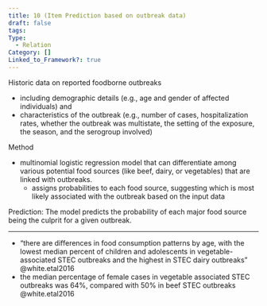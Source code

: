 ```yaml
---
title: 10 (Item Prediction based on outbreak data)
draft: false
tags: 
Type:
  - Relation
Category: []
Linked_to_Framework?: true
---
```

Historic data on reported foodborne outbreaks
- including demographic details (e.g., age and gender of affected individuals) and 
- characteristics of the outbreak (e.g., number of cases, hospitalization rates, whether the outbreak was multistate, the setting of the exposure, the season, and the serogroup involved)

Method
- multinomial logistic regression model that can differentiate among various potential food sources (like beef, dairy, or vegetables) that are linked with outbreaks. 
	- assigns probabilities to each food source, suggesting which is most likely associated with the outbreak based on the input data

Prediction: The model predicts the probability of each major food source being the culprit for a given outbreak. 


---- 
 - “there are differences in food consumption patterns by age, with the lowest median percent of children and adolescents in vegetable-associated STEC outbreaks and the highest in STEC dairy outbreaks” @white.etal2016
 - the median percentage of female cases in vegetable associated STEC outbreaks was 64%, compared with 50% in beef STEC outbreaks @white.etal2016
